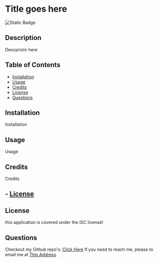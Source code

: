 # Title goes here
  ![Static Badge](https://img.shields.io/badge/LICENSE-ISC-blue)
  

## Description

Descpriotn here

## Table of Contents

- [Installation](#installation)
- [Usage](#usage)
- [Credits](#credits)
- [License](#license)
- [Questions](#questions)

## Installation

Installation

## Usage

Usage

## Credits

Credits

## - [License](#license)

## License
  
  this application is covered under the ISC license!
    

## Questions

Checkout my Github repo's: [Click Here](https://github.com/PaatL/)
If you need to reach me, please to email me at [This Address](lipatrick0-93@gmail.com).
